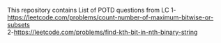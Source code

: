 This repository contains List of POTD questions from LC
1-https://leetcode.com/problems/count-number-of-maximum-bitwise-or-subsets<BR>
2-https://leetcode.com/problems/find-kth-bit-in-nth-binary-string

